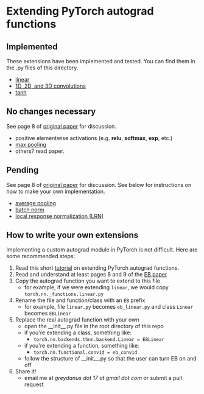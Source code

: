 Extending PyTorch autograd functions
=======

Implemented
--------
These extensions have been implemented and tested. You can find them in the .py files of this directory.

* [linear](http://pytorch.org/docs/master/nn.html?highlight=linear#linear-layers)
* [1D, 2D, and 3D convolutions](http://pytorch.org/docs/master/nn.html?highlight=linear#conv2d)
* [tanh](http://pytorch.org/docs/master/nn.html?highlight=tanh#torch.nn.functional.tanh)

No changes necessary
--------
See page 8 of [original paper](https://arxiv.org/abs/1608.00507) for discussion.

* positive elementwise activations (e.g. **relu**, **softmax**, **exp**, etc.)
* [max pooling](http://pytorch.org/docs/master/nn.html?highlight=linear#maxpool2d)
* others? read paper.

Pending
--------
See page 8 of [original paper](https://arxiv.org/abs/1608.00507) for discussion. See below for instructions on how to make your own implementation.

* [average pooling](http://pytorch.org/docs/master/nn.html?highlight=linear#avgpool2d)
* [batch norm](http://pytorch.org/docs/master/nn.html?highlight=linear#batchnorm2d)
* [local response normalization (LRN)](https://github.com/pytorch/pytorch/issues/653)

How to write your own extensions
--------
Implementing a custom autograd module in PyTorch is not difficult. Here are some recommended steps:

1. Read this short [tutorial](http://pytorch.org/tutorials/beginner/examples_autograd/two_layer_net_custom_function.html#sphx-glr-beginner-examples-autograd-two-layer-net-custom-function-py) on extending PyTorch autograd functions.
2. Read and understand at least pages 8 and 9 of the [EB paper](https://arxiv.org/abs/1608.00507)
3. Copy the autograd function you want to extend to this file
	* for example, if we were extending `linear`, we would copy `torch.nn._functions.linear.py`
4. Rename the file and function/class with an `EB` prefix
	* for example, file `linear.py` becomes `eb_linear.py` and class `Linear` becomes `EBLinear`
5. Replace the real autograd function with your own
	* open the \_\_init\_\_.py file in the root directory of this repo
	* if you're extending a class, something like:
		* `torch.nn.backends.thnn.backend.Linear = EBLinear`
	* if you're extending a function, something like:
		* `torch.nn.functional.conv1d = eb_conv1d`
	* follow the structure of \_\_init\_\_.py so that the user can turn EB on and off
6. Share it!
	* email me at _greydanus dot 17 at gmail dot com_ or submit a pull request

